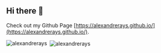 ## Hi there 👋

Check out my Github Page [https://alexandrerays.github.io/](https://alexandrerays.github.io/).

<p><img align="left" src="https://github-readme-stats.vercel.app/api/top-langs?username=alexandrerays&show_icons=true&locale=en&layout=compact" alt="alexandrerays" /></p>

<p>&nbsp;<img align="center" src="https://github-readme-stats.vercel.app/api?username=alexandrerays&show_icons=true&locale=en" alt="alexandrerays" /></p>


